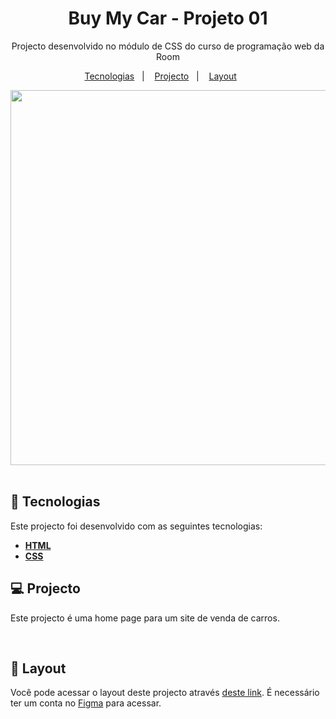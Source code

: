 <h1 align="center">Buy My Car - Projeto 01 </h1>

<p align="center">
Projecto desenvolvido no módulo de CSS do curso de programação web da Room
</p>

<p align="center">
  <a href="#-tecnologias">Tecnologias</a>&nbsp;&nbsp;&nbsp;|&nbsp;&nbsp;&nbsp;
  <a href="#-projecto">Projecto</a>&nbsp;&nbsp;&nbsp;|&nbsp;&nbsp;&nbsp;
  <a href="#-layout">Layout</a>&nbsp;&nbsp;&nbsp;&nbsp;&nbsp;&nbsp;
</p>


<div align="center">
  
  <img height="600" src="https://user-images.githubusercontent.com/98264322/229159634-bda2359c-5c63-4a46-958f-d60b77604d15.png"/>

</div>

<br> 



## 🚀 Tecnologias

Este projecto foi desenvolvido com as seguintes tecnologias:

- <span>[**HTML**](https://www.w3schools.com/html/)</span>
- <span>[**CSS**](https://www.w3schools.com/css/)</span>


## 💻 Projecto
Este  projecto é uma home page para um site de venda de carros.


<br> 

## 🔖 Layout
Você pode acessar o layout deste projecto através [deste link](https://www.figma.com/community/file/1223494168352187324/Buy-My-Car). É necessário ter um conta no  [Figma](https://figma.com) para acessar.


